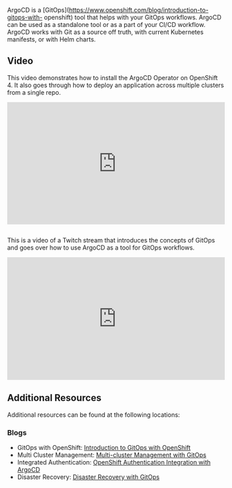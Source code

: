 ArgoCD is a [GitOps](https://www.openshift.com/blog/introduction-to-gitops-with-
openshift) tool that helps with your GitOps workflows. ArgoCD can be used as a
standalone tool or as a part of your CI/CD workflow. ArgoCD works with Git as
a source off truth, with current Kubernetes manifests, or with Helm charts.

## Video

This video demonstrates how to install the ArgoCD Operator on OpenShift 4. It
also goes through how to deploy an application across multiple clusters from
a single repo.

<div style="
    position: relative; 
    padding-bottom: 56.25%; 
    margin-bottom: 2em;
    height: 0; 
    overflow: hidden; 
    max-width: 100%; 
    height: auto;">
    <iframe 
        src="https://www.youtube.com/embed/xYCX2EejSMc" 
        frameborder="0" 
        allowfullscreen 
        style="
            position: absolute; 
            top: 0; 
            left: 0; 
            width: 100%; 
            height: 100%;
        ">
    </iframe>
</div>

This is a video of a Twitch stream that introduces the concepts of GitOps and
goes over how to use ArgoCD as a tool for GitOps workflows.

<div style="
    position: relative; 
    padding-bottom: 56.25%; 
    margin-bottom: 2em;
    height: 0; 
    overflow: hidden; 
    max-width: 100%; 
    height: auto;">
    <iframe 
        src="https://www.youtube.com/embed/BB7bEhXIwFY" 
        frameborder="0" 
        allowfullscreen 
        style="
            position: absolute; 
            top: 0; 
            left: 0; 
            width: 100%; 
            height: 100%;
        ">
    </iframe>
</div>

## Additional Resources

Additional resources can be found at the following locations:

### Blogs

* GitOps with OpenShift: [Introduction to GitOps with OpenShift](https://www.openshift.com/blog/introduction-to-gitops-with-openshift)
* Multi Cluster Management: [Multi-cluster Management with GitOps](https://www.openshift.com/blog/multi-cluster-management-with-gitops)
* Integrated Authentication: [OpenShift Authentication Integration with ArgoCD](https://www.openshift.com/blog/openshift-authentication-integration-with-argocd)
* Disaster Recovery: [Disaster Recovery with GitOps](https://www.openshift.com/blog/disaster-recovery-with-gitops)
